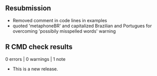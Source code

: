 ## Resubmission

* Removed comment in code lines in examples
* quoted 'metaphoneBR' and capitalized Brazilian and Portugues for overcoming 'possibily misspelled words' warning

## R CMD check results

0 errors | 0 warnings | 1 note

* This is a new release.
